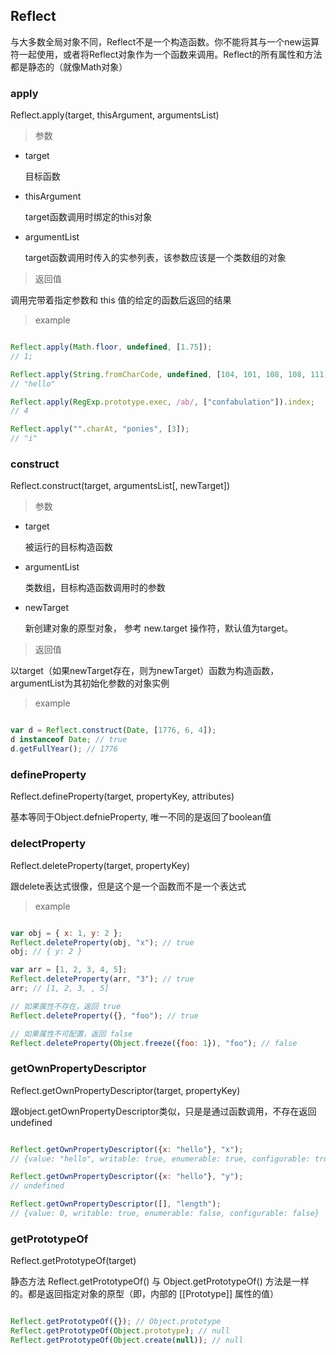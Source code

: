## Reflect

与大多数全局对象不同，Reflect不是一个构造函数。你不能将其与一个new运算符一起使用，或者将Reflect对象作为一个函数来调用。Reflect的所有属性和方法都是静态的（就像Math对象）

### apply

Reflect.apply(target, thisArgument, argumentsList)

> 参数

- target

    目标函数

- thisArgument

    target函数调用时绑定的this对象

- argumentList

    target函数调用时传入的实参列表，该参数应该是一个类数组的对象

> 返回值

调用完带着指定参数和 this 值的给定的函数后返回的结果

> example

``` javascript

Reflect.apply(Math.floor, undefined, [1.75]); 
// 1;

Reflect.apply(String.fromCharCode, undefined, [104, 101, 108, 108, 111]);
// "hello"

Reflect.apply(RegExp.prototype.exec, /ab/, ["confabulation"]).index;
// 4

Reflect.apply("".charAt, "ponies", [3]);
// "i"

```

### construct

Reflect.construct(target, argumentsList[, newTarget])

> 参数

- target

    被运行的目标构造函数

- argumentList

    类数组，目标构造函数调用时的参数

- newTarget

    新创建对象的原型对象， 参考 new.target 操作符，默认值为target。

> 返回值

以target（如果newTarget存在，则为newTarget）函数为构造函数，argumentList为其初始化参数的对象实例

> example

```javascript

var d = Reflect.construct(Date, [1776, 6, 4]);
d instanceof Date; // true
d.getFullYear(); // 1776

```

### defineProperty

Reflect.defineProperty(target, propertyKey, attributes)

基本等同于Object.defnieProperty, 唯一不同的是返回了boolean值

### delectProperty

Reflect.deleteProperty(target, propertyKey)

跟delete表达式很像，但是这个是一个函数而不是一个表达式

> example

``` javascript

var obj = { x: 1, y: 2 };
Reflect.deleteProperty(obj, "x"); // true
obj; // { y: 2 }

var arr = [1, 2, 3, 4, 5];
Reflect.deleteProperty(arr, "3"); // true
arr; // [1, 2, 3, , 5]

// 如果属性不存在，返回 true
Reflect.deleteProperty({}, "foo"); // true

// 如果属性不可配置，返回 false
Reflect.deleteProperty(Object.freeze({foo: 1}), "foo"); // false

```

### getOwnPropertyDescriptor

Reflect.getOwnPropertyDescriptor(target, propertyKey)

跟object.getOwnPropertyDescriptor类似，只是是通过函数调用，不存在返回undefined

``` javascript

Reflect.getOwnPropertyDescriptor({x: "hello"}, "x");
// {value: "hello", writable: true, enumerable: true, configurable: true}

Reflect.getOwnPropertyDescriptor({x: "hello"}, "y");
// undefined

Reflect.getOwnPropertyDescriptor([], "length");
// {value: 0, writable: true, enumerable: false, configurable: false}


```

### getPrototypeOf

Reflect.getPrototypeOf(target)

静态方法 Reflect.getPrototypeOf() 与 Object.getPrototypeOf() 方法是一样的。都是返回指定对象的原型（即，内部的 [[Prototype]] 属性的值）

``` javascript

Reflect.getPrototypeOf({}); // Object.prototype
Reflect.getPrototypeOf(Object.prototype); // null
Reflect.getPrototypeOf(Object.create(null)); // null

```